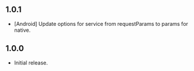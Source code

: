## 1.0.1

* [Android] Update options for service from requestParams to params for native.

## 1.0.0

* Initial release.
